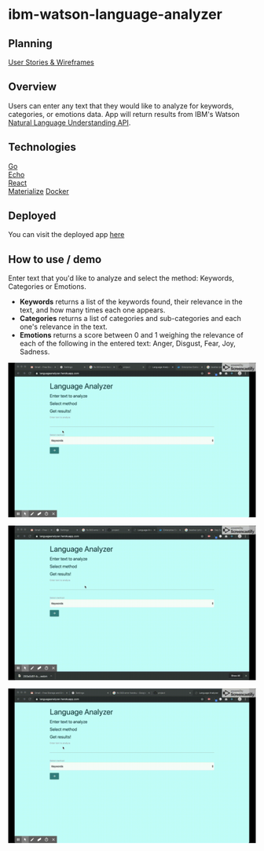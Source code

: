 # ibm-watson-language-analyzer

## Planning
[User Stories & Wireframes](https://github.com/zoe-gonzales/ibm-watson-language-analyzer/tree/master/planning)

## Overview
Users can enter any text that they would like to analyze for keywords, categories, or emotions data. App will return results from IBM's Watson [Natural Language Understanding API](https://www.ibm.com/cloud/watson-natural-language-understanding).

## Technologies
[Go](https://golang.org/) <br>
[Echo](https://echo.labstack.com/) <br>
[React](https://reactjs.org/) <br>
[Materialize](https://materializecss.com/)
[Docker](https://www.docker.com/)

## Deployed
You can visit the deployed app [here](https://languageanalyzer.herokuapp.com/)

## How to use / demo
Enter text that you'd like to analyze and select the method: Keywords, Categories or Emotions.

* **Keywords** returns a list of the keywords found, their relevance in the text, and how many times each one appears.
* **Categories** returns a list of categories and sub-categories and each one's relevance in the text.
* **Emotions** returns a score between 0 and 1 weighing the relevance of each of the following in the entered text: Anger, Disgust, Fear, Joy, Sadness.

![keyword demo](./planning/gif/keywords.gif)

![category demo](./planning/gif/categories.gif)

![emotions demo](./planning/gif/emotions.gif)